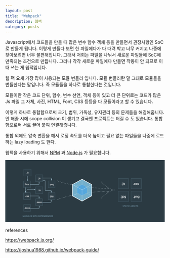 ```yaml
---
layout: post
title: "Webpack"
description: 웹팩
category: posts
---
```


Javascript에서 코드들을 만들 때 많은 변수 함수 객체 등을 만들면서 권장사항인 SoC로 만들게 됩니다. 이렇게 만들다 보면 한 파일에다가 다 때려 박고 너무 커지고 나중에 찾아보려면 너무 불편해집니다. 그래서 저희는 파일을 나눠서 새로운 파일들에 SoC에 만족되는 조건으로 만듭니다. 그러나 각각 새로운 파일에다 만들면 작동이 안 되므로 이때 쓰는 게 웹팩입니다.

웹 팩 요새 가장 많이 사용되는 모듈 번들러 입니다. 모듈 번들러란 말 그대로 모듈들을 번들한다는 말입니다. 즉 모듈들을 하나로 통합한다는 것입니다.

모듈이란 작은 코드 단위, 함수, 변수 선언, 객체 등이 있고 더 큰 단위로는 코드가 많은 Js 파일 그 자체, 사진, HTML, Font, CSS 등등을 다 모듈이라고 할 수 있습니다.

이렇게 하나로 통합함으로써 크기, 범위, 가독성, 유지관리 등의 문제들을 해결해줍니다. 안 해줄 시에 scope collision 이 생기고 결국엔 프로젝트는 터질 수 도 있습니다. 통합함으로써 서로 끌어 붙여 연결해줍니다.

통합 외에도 압축 변환을 해서 로딩 속도를 더욱 높이고 필요 없는 파일들을 나중에 로드 하는 lazy loading 도 한다.

웹팩을 사용하기 위해서 [NPM](../NPM.md) 과 [Node.js](../Node.js-&-asynchronous-event-driven-programming.md) 가 필요합니다.

<p><img src="/img/webpack/webpack.png" alt="webpack"/></p>

references

<https://webpack.js.org/>

<https://joshua1988.github.io/webpack-guide/>